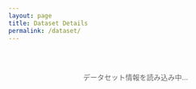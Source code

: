 ```yaml
---
layout: page
title: Dataset Details
permalink: /dataset/
---
```


<div id="loading" class="loading">
  <p>データセット情報を読み込み中...</p>
</div>

<div id="error" class="error" style="display: none;">
  <p>データセットの読み込みに失敗しました。</p>
</div>

<div id="dataset-details" class="dataset-details" style="display: none;">
  <!-- データセット詳細がここに動的に生成されます -->
</div>

<style>
.loading {
  text-align: center;
  padding: 2rem;
  color: #666;
}

.error {
  text-align: center;
  padding: 2rem;
  color: #d32f2f;
  background-color: #ffebee;
  border: 1px solid #ffcdd2;
  border-radius: 4px;
  margin: 1rem 0;
}

.dataset-details {
  max-width: 800px;
  margin: 0 auto;
  padding: 1rem;
}

.dataset-header {
  border-bottom: 2px solid #1976d2;
  padding-bottom: 1rem;
  margin-bottom: 2rem;
}

.dataset-header h1 {
  color: #1976d2;
  margin: 0 0 0.5rem 0;
  font-size: 2rem;
}

.dataset-id {
  color: #666;
  font-family: monospace;
  font-size: 1.1rem;
  background-color: #f5f5f5;
  padding: 0.3rem 0.6rem;
  border-radius: 4px;
  display: inline-block;
}

.metadata-section {
  background-color: #fafafa;
  border-radius: 8px;
  padding: 1.5rem;
  margin: 1.5rem 0;
  border-left: 4px solid #1976d2;
}

.metadata-section h3 {
  margin-top: 0;
  color: #333;
}

.metadata-grid {
  display: grid;
  gap: 1rem;
  margin-top: 1rem;
}

.metadata-item {
  display: flex;
  flex-direction: column;
  gap: 0.3rem;
}

.metadata-label {
  font-weight: bold;
  color: #555;
  font-size: 0.9rem;
  text-transform: uppercase;
  letter-spacing: 0.5px;
}

.metadata-value {
  color: #333;
  word-break: break-word;
}

.metadata-value a {
  color: #1976d2;
  text-decoration: none;
}

.metadata-value a:hover {
  text-decoration: underline;
}

.metadata-value code {
  background-color: #e8f5e8;
  padding: 0.2rem 0.4rem;
  border-radius: 3px;
  font-family: monospace;
  font-size: 0.9rem;
}

.tags {
  display: flex;
  flex-wrap: wrap;
  gap: 0.5rem;
  margin-top: 0.5rem;
}

.tag {
  background-color: #1976d2;
  color: white;
  padding: 0.3rem 0.8rem;
  border-radius: 16px;
  font-size: 0.8rem;
  white-space: nowrap;
}

.back-link {
  display: inline-block;
  margin-bottom: 1rem;
  color: #1976d2;
  text-decoration: none;
  font-weight: 500;
}

.back-link:hover {
  text-decoration: underline;
}

.back-link::before {
  content: "← ";
}

.raw-metadata {
  background-color: #f8f8f8;
  border: 1px solid #ddd;
  border-radius: 4px;
  padding: 1rem;
  font-family: monospace;
  font-size: 0.9rem;
  white-space: pre-wrap;
  overflow-x: auto;
  max-height: 400px;
  overflow-y: auto;
}

.expandable-section {
  margin-top: 2rem;
}

.expand-toggle {
  background: none;
  border: none;
  color: #1976d2;
  cursor: pointer;
  font-size: 1rem;
  padding: 0.5rem 0;
  text-decoration: underline;
}

.expand-toggle:hover {
  background-color: #f5f5f5;
}

@media (min-width: 768px) {
  .metadata-grid {
    grid-template-columns: repeat(2, 1fr);
  }
}
</style>

<script>
document.addEventListener('DOMContentLoaded', function() {
  loadDatasetDetails();
});

async function loadDatasetDetails() {
  const loadingEl = document.getElementById('loading');
  const errorEl = document.getElementById('error');
  const detailsEl = document.getElementById('dataset-details');
  
  // URLパラメータからデータセットIDを取得
  const urlParams = new URLSearchParams(window.location.search);
  const datasetId = urlParams.get('id');
  
  if (!datasetId) {
    loadingEl.style.display = 'none';
    const baseUrl = '{{ site.baseurl }}' || '';
    errorEl.innerHTML = `<p>データセットIDが指定されていません。</p><p><a href="${baseUrl}/datasets/">データセット一覧に戻る</a></p>`;
    errorEl.style.display = 'block';
    return;
  }
  
  try {
    // GitHubからメタデータを取得
    const metadataUrl = `https://raw.githubusercontent.com/dbcls/rdf-config/master/config/${datasetId}/metadata.yaml`;
    const response = await fetch(metadataUrl);
    
    if (!response.ok) {
      throw new Error(`Failed to fetch metadata: ${response.status}`);
    }
    
    const yamlText = await response.text();
    const metadata = parseSimpleYaml(yamlText);
    
    loadingEl.style.display = 'none';
    renderDatasetDetails(datasetId, metadata, yamlText);
    detailsEl.style.display = 'block';
    
    // ページタイトルを更新
    document.title = `${metadata.title || datasetId} - RDF Portal`;
    
  } catch (error) {
    console.error('Error loading dataset details:', error);
    loadingEl.style.display = 'none';
    const baseUrl = '{{ site.baseurl }}' || '';
    errorEl.innerHTML = `
      <p>データセットの読み込みに失敗しました。</p>
      <p>エラー: ${error.message}</p>
      <p><a href="${baseUrl}/datasets/">データセット一覧に戻る</a></p>
    `;
    errorEl.style.display = 'block';
  }
}

function parseSimpleYaml(yamlText) {
  const metadata = {};
  const lines = yamlText.split('\n');
  let currentKey = null;
  let currentValue = '';
  let inMultiline = false;
  
  for (let i = 0; i < lines.length; i++) {
    const line = lines[i];
    const trimmed = line.trim();
    
    // Skip comments and empty lines
    if (!trimmed || trimmed.startsWith('#')) continue;
    
    // Handle array items
    if (trimmed.startsWith('- ')) {
      if (currentKey) {
        if (!metadata[currentKey]) metadata[currentKey] = [];
        const arrayItem = trimmed.substring(2).trim();
        if (Array.isArray(metadata[currentKey])) {
          metadata[currentKey].push(arrayItem);
        }
      }
      continue;
    }
    
    // Handle key-value pairs
    const match = trimmed.match(/^(\w+):\s*(.*)$/);
    if (match) {
      const [, key, value] = match;
      
      if (currentKey && inMultiline) {
        metadata[currentKey] = currentValue.trim();
      }
      
      currentKey = key;
      currentValue = value.replace(/^["'](.*)["']$/, '$1'); // Remove quotes
      inMultiline = false;
      
      // Check if this is a multiline value or array
      if (!value.trim() || value.trim() === '[' || value.trim() === '{') {
        inMultiline = true;
        currentValue = '';
      } else if (value.includes('[') && value.includes(']')) {
        // Handle inline arrays
        const arrayMatch = value.match(/\[(.*)\]/);
        if (arrayMatch) {
          metadata[currentKey] = arrayMatch[1].split(',').map(item => item.trim().replace(/^["'](.*)["']$/, '$1'));
        } else {
          metadata[currentKey] = currentValue;
        }
        currentKey = null;
      } else {
        metadata[currentKey] = currentValue;
        currentKey = null;
      }
    } else if (inMultiline && currentKey) {
      // Handle multiline values
      currentValue += (currentValue ? ' ' : '') + trimmed;
    }
  }
  
  // Handle last key if multiline
  if (currentKey && inMultiline) {
    metadata[currentKey] = currentValue.trim();
  }
  
  return metadata;
}

function renderDatasetDetails(datasetId, metadata, rawYaml) {
  const detailsEl = document.getElementById('dataset-details');
  const baseUrl = '{{ site.baseurl }}' || '';
  
  const html = `
    <a href="${baseUrl}/datasets/" class="back-link">データセット一覧に戻る</a>
    
    <div class="dataset-header">
      <h1>${metadata.title || datasetId}</h1>
      <div class="dataset-id">ID: ${datasetId}</div>
    </div>
    
    ${metadata.description ? `
    <div class="metadata-section">
      <h3>説明</h3>
      <p>${metadata.description}</p>
    </div>
    ` : ''}
    
    <div class="metadata-section">
      <h3>基本情報</h3>
      <div class="metadata-grid">
        ${renderMetadataItem('ウェブサイト', metadata.website, 'link')}
        ${renderMetadataItem('SPARQL Endpoint', metadata.sparql, 'link')}
        ${renderMetadataItem('VoID', metadata.void, 'link')}
        ${renderMetadataItem('ライセンス', metadata.licenses)}
        ${renderMetadataItem('提供者', metadata.provider)}
        ${renderMetadataItem('作成日', metadata.issued)}
        ${renderMetadataItem('更新日', metadata.updated)}
        ${renderMetadataItem('バージョン', metadata.version)}
      </div>
    </div>
    
    ${metadata.tags ? `
    <div class="metadata-section">
      <h3>タグ</h3>
      ${renderMetadataItem('', metadata.tags, 'tags')}
    </div>
    ` : ''}
    
    <div class="metadata-section">
      <h3>リンク</h3>
      <div class="metadata-grid">
        ${renderMetadataItem('設定ファイル', `https://github.com/dbcls/rdf-config/tree/master/config/${datasetId}`, 'link')}
        ${renderMetadataItem('メタデータファイル', `https://github.com/dbcls/rdf-config/blob/master/config/${datasetId}/metadata.yaml`, 'link')}
      </div>
    </div>
    
    <div class="expandable-section">
      <button class="expand-toggle" onclick="toggleRawMetadata()">
        生のメタデータを表示
      </button>
      <div id="raw-metadata" class="raw-metadata" style="display: none;">
        ${escapeHtml(rawYaml)}
      </div>
    </div>
  `;
  
  detailsEl.innerHTML = html;
}

function renderMetadataItem(label, value, type = 'text') {
  if (!value) return '';
  
  let valueHtml;
  if (Array.isArray(value)) {
    if (type === 'tags') {
      valueHtml = `<div class="tags">${value.map(tag => `<span class="tag">${escapeHtml(tag)}</span>`).join('')}</div>`;
    } else {
      valueHtml = value.map(item => escapeHtml(item)).join(', ');
    }
  } else if (type === 'link') {
    valueHtml = `<a href="${value}" target="_blank">${value}</a>`;
  } else {
    valueHtml = escapeHtml(value);
  }
  
  return `
    <div class="metadata-item">
      <div class="metadata-label">${label}</div>
      <div class="metadata-value">${valueHtml}</div>
    </div>
  `;
}

function escapeHtml(text) {
  const div = document.createElement('div');
  div.textContent = text;
  return div.innerHTML;
}

function toggleRawMetadata() {
  const rawMetadata = document.getElementById('raw-metadata');
  const button = document.querySelector('.expand-toggle');
  
  if (rawMetadata.style.display === 'none') {
    rawMetadata.style.display = 'block';
    button.textContent = '生のメタデータを隠す';
  } else {
    rawMetadata.style.display = 'none';
    button.textContent = '生のメタデータを表示';
  }
}
</script>
